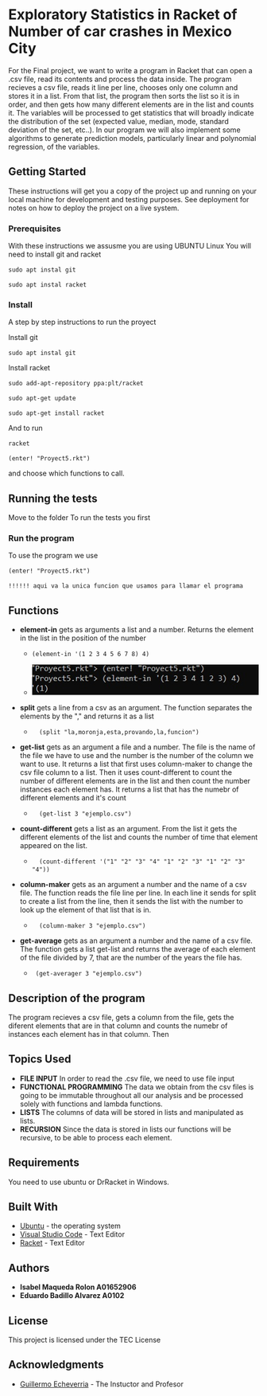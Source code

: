 # Exploratory Statistics in Racket of Number of car crashes in Mexico City
For the Final project,  we want to write a program in Racket that can open a .csv file, read its contents and process the data inside.
The program recieves a csv file, reads it line per line, chooses only one column and stores it in a list. From that list, the program then sorts the list so it is in order, and then gets how many different elements are in the list and counts it. The variables will be processed to get statistics that will broadly indicate the distribution of the set (expected value, median, mode, standard deviation of the set, etc..). In our program we will also implement some algorithms to generate prediction models, particularly linear and polynomial regression, of the variables. 

## Getting Started
These instructions will get you a copy of the project up and running on your local machine for development and testing purposes. See deployment for notes on how to deploy the project on a live system.

### Prerequisites
With these instructions we assusme you are using UBUNTU Linux
You will need to install git and racket
``` 
sudo apt instal git 
```
``` 
sudo apt instal racket
```
### Install
A step by step instructions to run the proyect

Install git

``` 
sudo apt instal git
```
Install racket
``` 
sudo add-apt-repository ppa:plt/racket
```
``` 
sudo apt-get update
```
``` 
sudo apt-get install racket
```

And to run 
``` 
racket
```
``` 
(enter! "Proyect5.rkt")
```
and choose which functions to call.

## Running the tests
Move to the folder
To run the tests you first

### Run the program

To use the program we use 
``` 
(enter! "Proyect5.rkt")
```

``` 
!!!!!! aqui va la unica funcion que usamos para llamar el programa
```

## Functions 
* **element-in** gets as arguments a list and a number. Returns the element in the list in the position of the number
  *   ``` 
      (element-in '(1 2 3 4 5 6 7 8) 4)
      ```
  * ![Image of function](images/element.jpeg)
      
* **split**  gets a line from a csv as an argument. The function separates the elements by the "," and returns it as a list
  * ``` 
      (split "la,moronja,esta,provando,la,funcion")
      ```
* **get-list**  gets as an argument a file and a number. The file is the name of the file we have to use and the number is the number of the column we want to use. It returns a list that first uses column-maker to change the csv file  column to a list. Then it uses count-different to count the number of different elements are in the list and then count the number instances each element has. It returns a list that has the numebr of different elements and it's count
  * ``` 
      (get-list 3 "ejemplo.csv")
      ```
* **count-different** gets a list as an argument. From the list it gets the different elements of the list and counts the number of time that element appeared on the list.
  * ``` 
      (count-different '("1" "2" "3" "4" "1" "2" "3" "1" "2" "3" "4"))
      ```
* **column-maker** gets as an argument a number and the name of a csv file. The function reads the file line per line. In each line it sends for split to create a list from the line, then it sends the list with the number to look up the element of that list that is in.
  * ``` 
      (column-maker 3 "ejemplo.csv")
      ```
 * **get-average** gets as an argument a number and the name of a csv file. The function gets a list get-list and returns the average of each element of the file divided by 7, that are the number of the years the file has. 
   * ``` 
      (get-averager 3 "ejemplo.csv")
      ```

## Description of the program
The program recieves a csv file, gets a column from the file, gets the diferent elements that are in that column and counts the numebr of instances each element has in that column. Then

## Topics Used 
 * **FILE INPUT** In order to read the .csv file, we need to use file input
 * **FUNCTIONAL PROGRAMMING** The data we obtain from the csv files is going to be immutable throughout all our analysis and be processed solely with functions and lambda functions. 
 * **LISTS** The columns of data will be stored in lists and manipulated as lists.
 * **RECURSION** Since the data is stored in lists our functions will be recursive, to be able to process each element.


## Requirements
You need to use ubuntu or DrRacket in Windows. 

## Built With
* [Ubuntu](https://ubuntu.com/) - the operating system
* [Visual Studio Code](https://code.visualstudio.com/) - Text Editor
* [Racket](https://racket-lang.org/) - Text Editor


## Authors
* **Isabel Maqueda Rolon A01652906**
* **Eduardo Badillo Alvarez A0102**


## License
This project is licensed under the TEC License

## Acknowledgments
* [Guillermo Echeverria](https://github.com/gilecheverria) - The Instuctor and Profesor 
